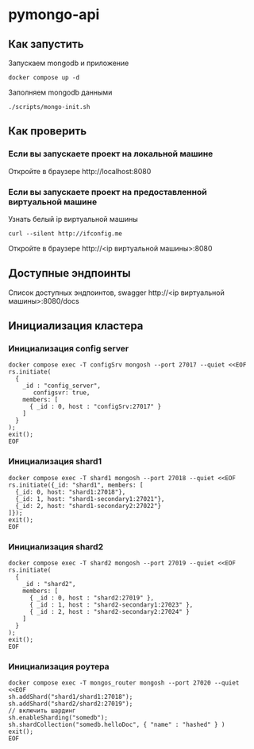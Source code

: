# pymongo-api

## Как запустить

Запускаем mongodb и приложение

```shell
docker compose up -d
```

Заполняем mongodb данными

```shell
./scripts/mongo-init.sh
```

## Как проверить

### Если вы запускаете проект на локальной машине

Откройте в браузере http://localhost:8080

### Если вы запускаете проект на предоставленной виртуальной машине

Узнать белый ip виртуальной машины

```shell
curl --silent http://ifconfig.me
```

Откройте в браузере http://<ip виртуальной машины>:8080

## Доступные эндпоинты

Список доступных эндпоинтов, swagger http://<ip виртуальной машины>:8080/docs


## Инициализация кластера

### Инициализация config server

```shell
docker compose exec -T configSrv mongosh --port 27017 --quiet <<EOF
rs.initiate(
  {
    _id : "config_server",
       configsvr: true,
    members: [
      { _id : 0, host : "configSrv:27017" }
    ]
  }
);
exit();
EOF
```

### Инициализация shard1

```shell
docker compose exec -T shard1 mongosh --port 27018 --quiet <<EOF
rs.initiate({_id: "shard1", members: [
  {_id: 0, host: "shard1:27018"},
  {_id: 1, host: "shard1-secondary1:27021"},
  {_id: 2, host: "shard1-secondary2:27022"}
]});
exit();
EOF
```

### Инициализация shard2

```shell
docker compose exec -T shard2 mongosh --port 27019 --quiet <<EOF
rs.initiate(
  {
    _id : "shard2",
    members: [
      { _id : 0, host : "shard2:27019" },
      { _id : 1, host : "shard2-secondary1:27023" },
      { _id : 2, host : "shard2-secondary2:27024" }
    ]
  }
);
exit();
EOF
```

### Инициализация роутера

```shell
docker compose exec -T mongos_router mongosh --port 27020 --quiet <<EOF
sh.addShard("shard1/shard1:27018");
sh.addShard("shard2/shard2:27019");
// включить шардинг
sh.enableSharding("somedb");
sh.shardCollection("somedb.helloDoc", { "name" : "hashed" } )
exit();
EOF
```
